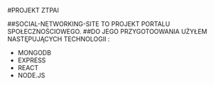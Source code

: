 #PROJEKT ZTPAI

##SOCIAL-NETWORKING-SITE TO PROJEKT PORTALU SPOŁECZNOŚCIOWEGO. 
##DO JEGO PRZYGOTOOWANIA UŻYŁEM NASTĘPUJĄCYCH TECHNOLOGII :
- MONGODB
- EXPRESS
- REACT
- NODE.JS
